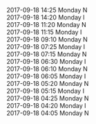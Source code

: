 2017-09-18 14:25 Monday  N  
2017-09-18 14:20 Monday  I  
2017-09-18 11:20 Monday  N  
2017-09-18 11:15 Monday  I  
2017-09-18 09:10 Monday  N  
2017-09-18 07:25 Monday  I  
2017-09-18 07:15 Monday  N  
2017-09-18 06:30 Monday  I  
2017-09-18 06:10 Monday  N  
2017-09-18 06:05 Monday  I  
2017-09-18 05:20 Monday  N  
2017-09-18 05:15 Monday  I  
2017-09-18 04:25 Monday  N  
2017-09-18 04:20 Monday  I  
2017-09-18 04:05 Monday  N  

